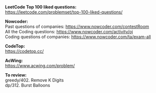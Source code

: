 **LeetCode Top 100 liked questions:** <br />
https://leetcode.com/problemset/top-100-liked-questions/ <br />

**Nowcoder:** <br />
Past questions of companies: https://www.nowcoder.com/contestRoom <br />
All the Coding questions: https://www.nowcoder.com/activity/oj <br />
Coding questions of companies: https://www.nowcoder.com/ta/exam-all <br />

**CodeTop:** <br />
https://codetop.cc/ <br />

**AcWing:** <br />
https://www.acwing.com/problem/ <br />

**To review:** <br />
greedy/402. Remove K Digits <br />
dp/312. Burst Balloons <br />
